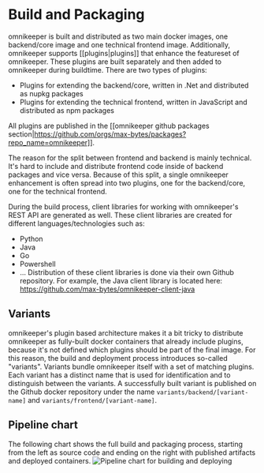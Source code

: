 # Build and Packaging

omnikeeper is built and distributed as two main docker images, one backend/core image and one technical frontend image. Additionally, omnikeeper supports [[plugins|plugins]] that enhance the featureset of omnikeeper. These plugins are built separately and then added to omnikeeper during buildtime. There are two types of plugins:
-  Plugins for extending the backend/core, written in .Net and distributed as nupkg packages
- Plugins for extending the technical frontend, written in JavaScript and distributed as npm packages

All plugins are published in the [[omnikeeper github packages section|https://github.com/orgs/max-bytes/packages?repo_name=omnikeeper]].

The reason for the split between frontend and backend is mainly technical. It's hard to include and distribute frontend code inside of backend packages and vice versa.
Because of this split, a single omnikeeper enhancement is often spread into two plugins, one for the backend/core, one for the technical frontend.

During the build process, client libraries for working with omnikeeper's REST API are generated as well. These client libraries are created for different languages/technologies such as:
- Python
- Java
- Go
- Powershell
- ...
Distribution of these client libraries is done via their own Github repository. For example, the Java client library is located here: https://github.com/max-bytes/omnikeeper-client-java

## Variants

omnikeeper's plugin based architecture makes it a bit tricky to distribute omnikeeper as fully-built docker containers that already include plugins, because it's not defined which plugins should be part of the final image. For this reason, the build and deployment process introduces so-called "variants". Variants bundle omnikeeper itself with a set of matching plugins. Each variant has a distinct name that is used for identification and to distinguish between the variants. A successfully built variant is published on the Github docker repository under the name `variants/backend/[variant-name]` and  `variants/frontend/[variant-name]`.

## Pipeline chart
The following chart shows the full build and packaging process, starting from the left as source code and ending on the right with published artifacts and deployed containers.
![Pipeline chart for building and deploying](assets/drawio/build-deploy-pipeline-Seite-1.svg)
